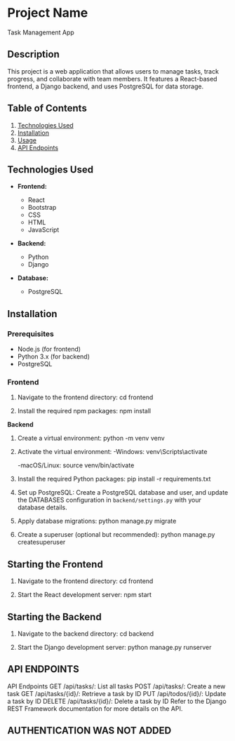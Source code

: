 # Project Name
Task Management App
## Description
This project is a web application that allows users to manage tasks, track progress, and collaborate with team members. It features a React-based frontend, a Django backend, and uses PostgreSQL for data storage.

## Table of Contents

1. [Technologies Used](#technologies-used)
2. [Installation](#installation)
3. [Usage](#usage)
5. [API Endpoints](#api-endpoints)

## Technologies Used

- **Frontend:**
  - React
  - Bootstrap
  - CSS
  - HTML
  - JavaScript

- **Backend:**
  - Python
  - Django

- **Database:**
  - PostgreSQL

## Installation

### Prerequisites

- Node.js (for frontend)
- Python 3.x (for backend)
- PostgreSQL

### Frontend

1. Navigate to the frontend directory:
   cd frontend

2. Install the required npm packages:
npm install

**Backend**
1. Create a virtual environment:
python -m venv venv

2. Activate the virtual environment:
    -Windows:
    venv\Scripts\activate

    -macOS/Linux:
    source venv/bin/activate

3. Install the required Python packages:
pip install -r requirements.txt

4. Set up PostgreSQL:
Create a PostgreSQL database and user, and update the DATABASES configuration in `backend/settings.py` with your database details.

5. Apply database migrations:
python manage.py migrate

6. Create a superuser (optional but recommended):
python manage.py createsuperuser

## Starting the Frontend
1. Navigate to the frontend directory:
cd frontend

2. Start the React development server:
npm start

## Starting the Backend
1. Navigate to the backend directory:
cd backend

2. Start the Django development server:
python manage.py runserver

## API ENDPOINTS
API Endpoints
GET /api/tasks/: List all tasks
POST /api/tasks/: Create a new task
GET /api/tasks/{id}/: Retrieve a task by ID
PUT /api/todos/{id}/: Update a task by ID
DELETE /api/tasks/{id}/: Delete a task by ID
Refer to the Django REST Framework documentation for more details on the API.

## AUTHENTICATION WAS NOT ADDED